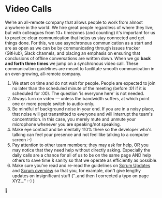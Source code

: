 # Video Calls

We're an all-remote company that allows people to work from almost anywhere in the world.
We hire great people regardless of where they live, but with colleagues from 10+ timezones (and counting)
it's important for us to practice clear communication that helps us stay connected and get things done.
For this, we use asynchronous communication as a start and are as open as we can be by communicating
through issues tracker (GitHub), Slack channels, and placing an emphasis on ensuring that conclusions
of offline conversations are written down.
When we go **back and forth three times** we jump on a synchronous video call.
These communication guidelines are meant to facilitate smooth communication in an ever-growing, all-remote company.

1.  We start on time and do not wait for people. People are expected to join no later than the scheduled minute of the meeting (before :01 if it is scheduled for :00). The question 'is everyone here' is not needed.
1.  Always turn on video — unless the bandwidth suffers, at which point one or more people switch to audio-only.
1.  Be mindful of background noise in your end. If you are in a noisy place, that noise will get transmitted to everyone
    and will interrupt the team's concentration. In this case, you merely mute and unmute your microphone
    whenever you are speaking/not speaking.
1.  Make eye contact and be mentally 110% there so the developer who's talking can feel your presence
    and not feel like talking to a computer screen :-)
1.  Pay attention to other team members; they may ask for help, OR you may notice that they need help without directly asking.
    Especially the daily calls are a chance for all of us to be on the same page AND help others to save time & sanity so that we operate as efficiently as possible.
1.  Make sure you've read and re-read the guidelines on [Scrum Updates](/guides/scrum/scrumTeam.md) and [Scrum overview](/guides/scrum/README.md) so that you, for example, don't give lengthy updates on insignificant stuff ("..and then I corrected a typo on page XYZ..." :-) )

🦄
